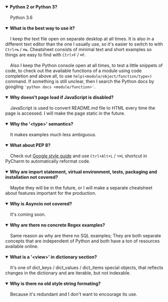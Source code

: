 <details open><summary><strong>Python 2 or Python 3?</strong></summary><br>
&nbsp;&nbsp;&nbsp;&nbsp;Python 3.6
</details><br>

<details open><summary><strong>What is the best way to use it?</strong></summary><br>
&nbsp;&nbsp;&nbsp;&nbsp;I keep the text file open on separate desktop at all times. It is also in a different text editor than the one I usually use, so it's easier to switch to with <code>Ctrl+↹</code> / <code>⌘↹</code>. Cheatsheet consists of minimal text and short examples so things are easy to find with <code>Ctrl+F</code> / <code>⌘F</code>.<br><br>
&nbsp;&nbsp;&nbsp;&nbsp;Also I keep the Python console open at all times, to test a little snippets of code, to check out the available functions of a module using code completion and above all, to use <code>help(&lt;module/object/function/type&gt;)</code> command. If something is still unclear, then I search the Python docs by googling <code>'python docs &lt;module/function&gt;'</code>.
</details><br>

<details open><summary><strong>Why doesn't page load if JavaScript is disabled?</strong></summary><br>
&nbsp;&nbsp;&nbsp;&nbsp;JavaScript is used to convert README.md file to HTML every time the page is accessed. I will make the page static in the future.
</details><br>

<details open><summary><strong>Why the '&lt;type&gt;' semantics?</strong></summary><br>
&nbsp;&nbsp;&nbsp;&nbsp;It makes examples much less ambiguous.
</details><br>

<details open><summary><strong>What about PEP 8?</strong></summary><br>
&nbsp;&nbsp;&nbsp;&nbsp;Check out <a href="https://google.github.io/styleguide/pyguide.html">Google style guide</a> and use <code>Ctrl+Alt+L</code> / <code>⌥⌘L</code> shortcut in PyCharm to automatically reformat code.
</details><br>

<details open><summary><strong>Why are import statement, virtual environment, tests, packaging and installation not covered?</strong></summary><br>
&nbsp;&nbsp;&nbsp;&nbsp;Maybe they will be in the future, or I will make a separate cheatsheet about features important for the production.
</details><br>

<details open><summary><strong>Why is Asyncio not covered?</strong></summary><br>
&nbsp;&nbsp;&nbsp;&nbsp;It's coming soon.
</details><br>

<details open><summary><strong>Why are there no concrete Regex examples?</strong></summary><br>
&nbsp;&nbsp;&nbsp;&nbsp;Same reason as why are there no SQL examples; They are both separate concepts that are independent of Python and both have a ton of resources available online.
</details><br>

<details open><summary><strong>What is a '&lt;view&gt;' in dictionary section?</strong></summary><br>
&nbsp;&nbsp;&nbsp;&nbsp;It's one of dict_keys / dict_values / dict_items special objects, that reflects changes in the dictionary and are iterable, but not indexable.
</details><br>

<details open><summary><strong>Why is there no old style string formating?</strong></summary><br>
&nbsp;&nbsp;&nbsp;&nbsp;Because it's redundant and I don't want to encourage its use.
</details><br>
